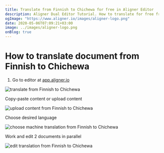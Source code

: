 ```yaml
---
title: Translate from Finnish to Chichewa for free in Aligner Editor
description: Aligner Dual Editor Tutorial. How to translate for free from Finnish to Chichewa. Aligner is multilingual document management platform. 
ogImage: "https://www.aligner.io/images/aligner-logo.png"
date: 2020-05-06T07:09:21+03:00
image: ../images/aligner-logo.png
onBlog: true
---
```


# How to translate document from Finnish to Chichewa

1. Go to editor at [app.aligner.io](https://app.aligner.io "Aligner App web page")

![translate from Finnish to Chichewa](../aligner-blank-editor.png "translate from Finnish to Chichewa")

Copy-paste content or upload content

![upload content from Finnish to Chichewa](../aligner-uploaded-document.png "upload content from Finnish to Chichewa")

Choose desired language

![choose machine translation from Finnish to Chichewa](../aligner-language-dropdown.png "choose machine translation from Finnish to Chichewa")

Work and edit 2 documents in parallel

![edit translation from Finnish to Chichewa](../aligner-double-sitded-editor.png "edit translation from Finnish to Chichewa")

